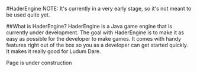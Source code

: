 #HaderEngine NOTE: It's currently in a very early stage, so it's not meant to be used quite yet.

##What is HaderEngine? HaderEngine is a Java game engine that is currently under development. The goal with HaderEngine is to make it as easy as possible for the developer to make games. It comes with handy features right out of the box so you as a developer can get started quickly. It makes it really good for Ludum Dare.

Page is under construction
